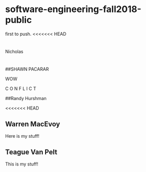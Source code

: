 # software-engineering-fall2018-public
first to push.
<<<<<<< HEAD
#
Nicholas
#

##SHAWN PACARAR


WOW

C O N F L I C T

##Randy Hurshman

<<<<<<< HEAD


## Warren MacEvoy

Here is my stuff!

## Teague Van Pelt

This is my stuff!

